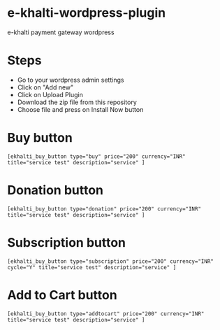 # e-khalti-wordpress-plugin
e-khalti payment gateway wordpress

# Steps

- Go to your wordpress admin settings
- Click on "Add new"
- Click on Upload Plugin
- Download the zip file from this repository
- Choose file and press on Install Now button

# Buy button
```
[ekhalti_buy_button type="buy" price="200" currency="INR" title="service test" description="service" ]
```
# Donation button
```
[ekhalti_buy_button type="donation" price="200" currency="INR" title="service test" description="service" ]
```
# Subscription button
```
[ekhalti_buy_button type="subscription" price="200" currency="INR" cycle="Y" title="service test" description="service" ]
```

# Add to Cart button
```
[ekhalti_buy_button type="addtocart" price="200" currency="INR" title="service test" description="service" ]
```

